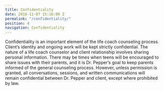 ```yaml
---
title: Confidentiality
date: 2016-11-07 15:16:00 Z
permalink: "/confidentiality/"
position: 4
navigation: Confidentiality
---
```


Confidentiality is an important element of the life coach counseling process. Client’s identity and ongoing work will be kept strictly confidential. The nature of a life coach counselor and client relationship involves sharing personal information. There may be times when teens will be encouraged to share issues with their parents, and it is Dr. Pepper’s goal to keep parents informed of the general counseling process. However, unless permission is granted, all conversations, sessions, and written communications will remain confidential between Dr. Pepper and client, except where prohibited by law.